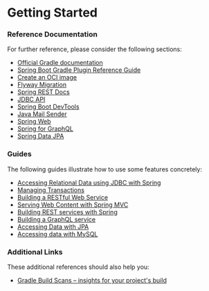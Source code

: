 # Getting Started

### Reference Documentation

For further reference, please consider the following sections:

* [Official Gradle documentation](https://docs.gradle.org)
* [Spring Boot Gradle Plugin Reference Guide](https://docs.spring.io/spring-boot/docs/3.0.5/gradle-plugin/reference/html/)
* [Create an OCI image](https://docs.spring.io/spring-boot/docs/3.0.5/gradle-plugin/reference/html/#build-image)
* [Flyway Migration](https://docs.spring.io/spring-boot/docs/3.0.5/reference/htmlsingle/#howto.data-initialization.migration-tool.flyway)
* [Spring REST Docs](https://docs.spring.io/spring-restdocs/docs/current/reference/html5/)
* [JDBC API](https://docs.spring.io/spring-boot/docs/3.0.5/reference/htmlsingle/#data.sql)
* [Spring Boot DevTools](https://docs.spring.io/spring-boot/docs/3.0.5/reference/htmlsingle/#using.devtools)
* [Java Mail Sender](https://docs.spring.io/spring-boot/docs/3.0.5/reference/htmlsingle/#io.email)
* [Spring Web](https://docs.spring.io/spring-boot/docs/3.0.5/reference/htmlsingle/#web)
* [Spring for GraphQL](https://docs.spring.io/spring-boot/docs/3.0.5/reference/html/web.html#web.graphql)
* [Spring Data JPA](https://docs.spring.io/spring-boot/docs/3.0.5/reference/htmlsingle/#data.sql.jpa-and-spring-data)

### Guides

The following guides illustrate how to use some features concretely:

* [Accessing Relational Data using JDBC with Spring](https://spring.io/guides/gs/relational-data-access/)
* [Managing Transactions](https://spring.io/guides/gs/managing-transactions/)
* [Building a RESTful Web Service](https://spring.io/guides/gs/rest-service/)
* [Serving Web Content with Spring MVC](https://spring.io/guides/gs/serving-web-content/)
* [Building REST services with Spring](https://spring.io/guides/tutorials/rest/)
* [Building a GraphQL service](https://spring.io/guides/gs/graphql-server/)
* [Accessing Data with JPA](https://spring.io/guides/gs/accessing-data-jpa/)
* [Accessing data with MySQL](https://spring.io/guides/gs/accessing-data-mysql/)

### Additional Links

These additional references should also help you:

* [Gradle Build Scans – insights for your project's build](https://scans.gradle.com#gradle)

